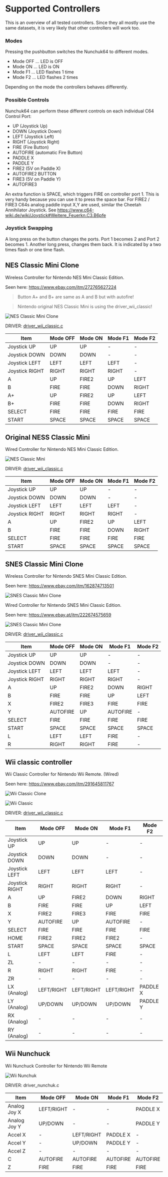 # Supported Controllers
This is an overview of all tested controllers.
Since they all mostly use the same datasets, it is very likely that other controllers will work too.

### Modes
Pressing the pushbutton switches the Nunchuk64 to different modes.

- Mode OFF ... LED is OFF
- Mode ON  ... LED is ON
- Mode F1  ... LED flashes 1 time
- Mode F2  ... LED flashes 2 times

Depending on the mode the controllers behaves differently.

### Possible Controls
Nunchuk64 can perform these different controls on each individual C64 Control Port:

- UP (Joystick Up)
- DOWN (Joystick Down)
- LEFT (Joystick Left)
- RIGHT (Joystick Right)
- FIRE (Fire Button)
- AUTOFIRE  (automatic Fire Button)
- PADDLE X
- PADDLE Y
- FIRE2 (5V on Paddle X)
- AUTOFIRE2 BUTTON
- FIRE3 (5V on Paddle Y)
- AUTOFIRE3

An extra function is SPACE, which triggers FIRE on controller port 1.
This is very handy because you can use it to press the space bar.
For FIRE2 / FIRE3 C64s analog paddle input X,Y are used,
similar the Cheetah Annihilator Joystick.
See https://www.c64-wiki.de/wiki/Joystick#Weitere_Feuerkn.C3.B6pfe

### Joystick Swapping
A long press on the button changes the ports. Port 1 becomes 2 and Port 2 becomes 1.
Another long press, changes them back. It is indicated by a two times flash or one time flash.

## NES Classic Mini Clone
Wireless Controller for Nintendo NES Mini Classic Edition.

Seen here: https://www.ebay.com/itm/272765627224
> Button A+ and B+ are same as A and B but with autofire!

> Nintendo original NES Classic Mini is using the driver_wii_classic!

![NES Classic Mini Clone](nes_classic_mini_clone.jpg)

DRIVER: [driver_wii_classic.c]

| Item          |Mode OFF  |Mode ON   |Mode F1   |Mode F2   |
| --------------|----------|----------|----------|----------|
| Joystick UP   |UP        |UP        |-         |-         |
| Joystick DOWN |DOWN      |DOWN      |-         |-         |
| Joystick LEFT |LEFT      |LEFT      |LEFT      |-         |
| Joystick RIGHT|RIGHT     |RIGHT     |RIGHT     |-         |
| A             |UP        |FIRE2     |UP        |LEFT      |
| B             |FIRE      |FIRE      |DOWN      |RIGHT     |
| A+            |UP        |FIRE2     |UP        |LEFT      |
| B+            |FIRE      |FIRE      |DOWN      |RIGHT     |
| SELECT        |FIRE      |FIRE      |FIRE      |FIRE      |
| START         |SPACE     |SPACE     |SPACE     |SPACE     |

## Original NESS Classic Mini
Wired Controller for Nintendo NES Mini Classic Edition.

![NES Classic Mini](nes_classic_mini.jpg)

DRIVER: [driver_wii_classic.c]

| Item          |Mode OFF  |Mode ON   |Mode F1   |Mode F2   |
| --------------|----------|----------|----------|----------|
| Joystick UP   |UP        |UP        |-         |-         |
| Joystick DOWN |DOWN      |DOWN      |-         |-         |
| Joystick LEFT |LEFT      |LEFT      |LEFT      |-         |
| Joystick RIGHT|RIGHT     |RIGHT     |RIGHT     |-         |
| A             |UP        |FIRE2     |UP        |LEFT      |
| B             |FIRE      |FIRE      |DOWN      |RIGHT     |
| SELECT        |FIRE      |FIRE      |FIRE      |FIRE      |
| START         |SPACE     |SPACE     |SPACE     |SPACE     |

## SNES Classic Mini Clone
Wireless Controller for Nintendo SNES Mini Classic Edition.

Seen here: https://www.ebay.com/itm/162874713501

![SNES Classic Mini Clone](snes_classic_mini_clone.jpg)

Wired Controller for Nintendo SNES Mini Classic Edition.

Seen here: https://www.ebay.at/itm/222674575659

![SNES Classic Mini Clone](snes_classic_mini_clone_wired.jpg)

DRIVER: [driver_wii_classic.c]

| Item          |Mode OFF  |Mode ON   |Mode F1   |Mode F2   |
| --------------|----------|----------|----------|----------|
| Joystick UP   |UP        |UP        |-         |-         |
| Joystick DOWN |DOWN      |DOWN      |-         |-         |
| Joystick LEFT |LEFT      |LEFT      |LEFT      |-         |
| Joystick RIGHT|RIGHT     |RIGHT     |RIGHT     |-         |
| A             |UP        |FIRE2     |DOWN      |RIGHT     |
| B             |FIRE      |FIRE      |UP        |LEFT      |
| X             |FIRE2     |FIRE3     |FIRE      |FIRE      |
| Y             |AUTOFIRE  |UP        |AUTOFIRE  |-         |
| SELECT        |FIRE      |FIRE      |FIRE      |FIRE      |
| START         |SPACE     |SPACE     |SPACE     |SPACE     |
| L             |LEFT      |LEFT      |FIRE      |-         |
| R             |RIGHT     |RIGHT     |FIRE      |-         |

## Wii classic controller
Wii Classic Controller for Nintendo Wii Remote. (Wired)

Seen here: https://www.ebay.com/itm/291645811767

![Wii Classic Clone](wii_classic.jpg)

![Wii Classic](wii_original_classic.jpg)

DRIVER: [driver_wii_classic.c]

| Item          |Mode OFF  |Mode ON   |Mode F1   |Mode F2   |
| --------------|----------|----------|----------|----------|
| Joystick UP   |UP        |UP        |-         |-         |
| Joystick DOWN |DOWN      |DOWN      |-         |-         |
| Joystick LEFT |LEFT      |LEFT      |LEFT      |-         |
| Joystick RIGHT|RIGHT     |RIGHT     |RIGHT     |-         |
| A             |UP        |FIRE2     |DOWN      |RIGHT     |
| B             |FIRE      |FIRE      |UP        |LEFT      |
| X             |FIRE2     |FIRE3     |FIRE      |FIRE      |
| Y             |AUTOFIRE  |UP        |AUTOFIRE  |-         |
| SELECT        |FIRE      |FIRE      |FIRE      |FIRE      |
| HOME          |FIRE2     |FIRE2     |FIRE2     |-         |
| START         |SPACE     |SPACE     |SPACE     |SPACE     |
| L             |LEFT      |LEFT      |FIRE      |-         |
| ZL            |-         |-         |-         |-         |
| R             |RIGHT     |RIGHT     |FIRE      |-         |
| ZR            |-         |-         |-         |-         |
| LX (Analog)   |LEFT/RIGHT|LEFT/RIGHT|LEFT/RIGHT|PADDLE X  |
| LY (Analog)   |UP/DOWN   |UP/DOWN   |UP/DOWN   |PADDLE Y  |
| RX (Analog)   |-         |-         |-         |-         |
| RY (Analog)   |-         |-         |-         |-         |

## Wii Nunchuck
Wii Nunchuck Controller for Nintendo Wii Remote

![Wii Nunchuk](wii_nunchuk.jpg)

DRIVER: driver_nunchuk.c

| Item          |Mode OFF  |Mode ON   |Mode F1   |Mode F2   |
| --------------|----------|----------|----------|----------|
| Analog Joy X  |LEFT/RIGHT|-         |-         |PADDLE X  |
| Analog Joy Y  |UP/DOWN   |-         |-         |PADDLE Y  |
| Accel X       |-         |LEFT/RIGHT|PADDLE X  |-         |
| Accel Y       |-         |UP/DOWN   |PADDLE Y  |-         |
| Accel Z       |-         |-         |-         |-         |
| C             |AUTOFIRE  |AUTOFIRE  |AUTOFIRE  |AUTOFIRE  |
| Z             |FIRE      |FIRE      |FIRE      |FIRE      |


[driver_nes_classic.c]: <https://github.com/djtulan/nunchuk64/blob/master/src/driver_nes_classic.c>
[driver_wii_classic.c]: <https://github.com/djtulan/nunchuk64/blob/master/src/driver_wii_classic.c>
